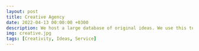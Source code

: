 ```yaml
---
layout: post
title: Creative Agency
date: 2022-04-13 00:00:00 +0300
description: We host a large database of original ideas. We use this to offer a service of creativity for commercial purposes. 
img: creative.jpg 
tags: [Creativity, Ideas, Service]
---
```



